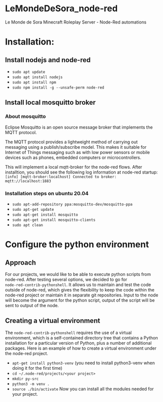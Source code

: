 # LeMondeDeSora_node-red
Le Monde de Sora Minecraft Roleplay Server - Node-Red automations


# Installation:
## Install nodejs and node-red 
* `sudo apt update`
* `sudo apt install nodejs`
* `sudo apt install npm`
* `sudo npm install -g --unsafe-perm node-red`

## Install local mosquitto broker 
### About mosquitto
Eclipse Mosquitto is an open source message broker that implements the MQTT protocol.  

The MQTT protocol provides a lightweight method of carrying out messaging using a publish/subscribe model. This makes it suitable for Internet of Things messaging such as with low power sensors or mobile devices such as phones, embedded computers or microcontrollers.

This will implement a local mqtt-broker for the node-red flows. After installtion, you should see the following log information at node-red startup: 
` [info] [mqtt-broker:localhost] Connected to broker: mqtt://localhost:1883`

### Installation steps on ubuntu 20.04

* `sudo apt-add-repository ppa:mosquitto-dev/mosquitto-ppa`
* `sudo apt-get update`
* `sudo apt-get install mosquitto`
* `sudo apt-get install mosquitto-clients`
* `sudo apt clean`

# Configure the python environment
## Approach
For our projects, we would like to be able to execute python scripts from node-red. After testing several options, we decided to go for  
`node-red-contrib-pythonshell`. It allows us to maintain and test the code outside of node-red, which gives the flexibility to keep the code within the node-red project or maintain it in separate git repositories. 
Input to the node will become the argument for the python script, output of the script will be sent to output of the node. 
## Creating a virtual environment 
The `node-red-contrib-pythonshell` requires the use of a virtual environment, which is a self-contained directory tree that contains a Python installation for a particular version of Python, plus a number of additional packages. Here is an example of how to create a virtual environment under the node-red project.
* `apt-get install python3-venv` (you need to install python3-venv when doing it for the first time)
* `cd ~/.node-red/projects/<your project>`
* `mkdir py-src` 
* `python3 -m venv .`
* `source ./bin/activate`
Now you can install all the modules needed for your project. 
